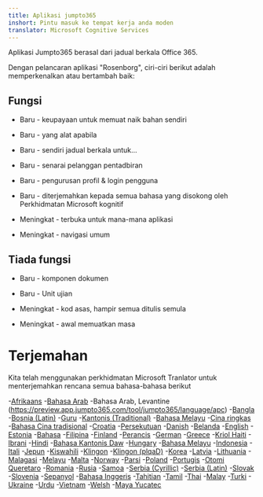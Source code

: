 ```yaml
---
title: Aplikasi jumpto365
inshort: Pintu masuk ke tempat kerja anda moden
translator: Microsoft Cognitive Services
---
```



Aplikasi Jumpto365 berasal dari jadual berkala Office 365. 

Dengan pelancaran aplikasi "Rosenborg", ciri-ciri berikut adalah memperkenalkan atau bertambah baik:

## Fungsi

* Baru - keupayaan untuk memuat naik bahan sendiri

* Baru - yang alat apabila

* Baru - sendiri jadual berkala untuk...

* Baru - senarai pelanggan pentadbiran

* Baru - pengurusan profil & login pengguna

* Baru - diterjemahkan kepada semua bahasa yang disokong oleh Perkhidmatan Microsoft kognitif

* Meningkat - terbuka untuk mana-mana aplikasi

* Meningkat - navigasi umum

## Tiada fungsi

* Baru - komponen dokumen

* Baru - Unit ujian

* Meningkat - kod asas, hampir semua ditulis semula

* Meningkat - awal memuatkan masa


# Terjemahan
Kita telah menggunakan perkhidmatan Microsoft Tranlator untuk menterjemahkan rencana semua bahasa-bahasa berikut

-[Afrikaans](https://preview.app.jumpto365.com/tool/jumpto365/language/af)
-[Bahasa Arab](https://preview.app.jumpto365.com/tool/jumpto365/language/ar)
-Bahasa Arab, Levantine (https://preview.app.jumpto365.com/tool/jumpto365/language/apc)
-[Bangla](https://preview.app.jumpto365.com/tool/jumpto365/language/bn)
-[Bosnia (Latin)](https://preview.app.jumpto365.com/tool/jumpto365/language/bs)
-[Guru](https://preview.app.jumpto365.com/tool/jumpto365/language/bg)
-[Kantonis (Traditional)](https://preview.app.jumpto365.com/tool/jumpto365/language/yue)
-[Bahasa Melayu](https://preview.app.jumpto365.com/tool/jumpto365/language/ca)
-[Cina ringkas](https://preview.app.jumpto365.com/tool/jumpto365/language/zh-Hans)
-[Bahasa Cina tradisional](https://preview.app.jumpto365.com/tool/jumpto365/language/zh-Hant)
-[Croatia](https://preview.app.jumpto365.com/tool/jumpto365/language/hr)
-[Persekutuan](https://preview.app.jumpto365.com/tool/jumpto365/language/cs)
-[Danish](https://preview.app.jumpto365.com/tool/jumpto365/language/da)
-[Belanda](https://preview.app.jumpto365.com/tool/jumpto365/language/nl)
-[English](https://preview.app.jumpto365.com/tool/jumpto365/language/en)
-[Estonia](https://preview.app.jumpto365.com/tool/jumpto365/language/et)
-[Bahasa](https://preview.app.jumpto365.com/tool/jumpto365/language/fj)
-[Filipina](https://preview.app.jumpto365.com/tool/jumpto365/language/fil)
-[Finland](https://preview.app.jumpto365.com/tool/jumpto365/language/fi)
-[Perancis](https://preview.app.jumpto365.com/tool/jumpto365/language/fr)
-[German](https://preview.app.jumpto365.com/tool/jumpto365/language/de)
-[Greece](https://preview.app.jumpto365.com/tool/jumpto365/language/el)
-[Kriol Haiti](https://preview.app.jumpto365.com/tool/jumpto365/language/ht)
-[Ibrani](https://preview.app.jumpto365.com/tool/jumpto365/language/he)
-[Hindi](https://preview.app.jumpto365.com/tool/jumpto365/language/hi)
-[Bahasa Kantonis Daw](https://preview.app.jumpto365.com/tool/jumpto365/language/mww)
-[Hungary](https://preview.app.jumpto365.com/tool/jumpto365/language/hu)
-[Bahasa Melayu](https://preview.app.jumpto365.com/tool/jumpto365/language/is)
-[Indonesia](https://preview.app.jumpto365.com/tool/jumpto365/language/id)
-[Itali](https://preview.app.jumpto365.com/tool/jumpto365/language/it)
-[Jepun](https://preview.app.jumpto365.com/tool/jumpto365/language/ja)
-[Kiswahili](https://preview.app.jumpto365.com/tool/jumpto365/language/sw)
-[Klingon](https://preview.app.jumpto365.com/tool/jumpto365/language/tlh)
-[Klingon (plqaD)](https://preview.app.jumpto365.com/tool/jumpto365/language/tlh-Qaak)
-[Korea](https://preview.app.jumpto365.com/tool/jumpto365/language/ko)
-[Latvia](https://preview.app.jumpto365.com/tool/jumpto365/language/lv)
-[Lithuania](https://preview.app.jumpto365.com/tool/jumpto365/language/lt)
-[Malagasi](https://preview.app.jumpto365.com/tool/jumpto365/language/mg)
-[Melayu](https://preview.app.jumpto365.com/tool/jumpto365/language/ms)
-[Malta](https://preview.app.jumpto365.com/tool/jumpto365/language/mt)
-[Norway](https://preview.app.jumpto365.com/tool/jumpto365/language/nb)
-[Parsi](https://preview.app.jumpto365.com/tool/jumpto365/language/fa)
-[Poland](https://preview.app.jumpto365.com/tool/jumpto365/language/pl)
-[Portugis](https://preview.app.jumpto365.com/tool/jumpto365/language/pt)
-[Otomi Queretaro](https://preview.app.jumpto365.com/tool/jumpto365/language/otq)
-[Romania](https://preview.app.jumpto365.com/tool/jumpto365/language/ro)
-[Rusia](https://preview.app.jumpto365.com/tool/jumpto365/language/ru)
-[Samoa](https://preview.app.jumpto365.com/tool/jumpto365/language/sm)
-[Serbia (Cyrillic)](https://preview.app.jumpto365.com/tool/jumpto365/language/sr-Cyrl)
-[Serbia (Latin)](https://preview.app.jumpto365.com/tool/jumpto365/language/sr-Latn)
-[Slovak](https://preview.app.jumpto365.com/tool/jumpto365/language/sk)
-[Slovenia](https://preview.app.jumpto365.com/tool/jumpto365/language/sl)
-[Sepanyol](https://preview.app.jumpto365.com/tool/jumpto365/language/es)
-[Bahasa Inggeris](https://preview.app.jumpto365.com/tool/jumpto365/language/sv)
-[Tahitian](https://preview.app.jumpto365.com/tool/jumpto365/language/ty)
-[Tamil](https://preview.app.jumpto365.com/tool/jumpto365/language/ta)
-[Thai](https://preview.app.jumpto365.com/tool/jumpto365/language/th)
-[Malay](https://preview.app.jumpto365.com/tool/jumpto365/language/to)
-[Turki](https://preview.app.jumpto365.com/tool/jumpto365/language/tr)
-[Ukraine](https://preview.app.jumpto365.com/tool/jumpto365/language/uk)
-[Urdu](https://preview.app.jumpto365.com/tool/jumpto365/language/ur)
-[Vietnam](https://preview.app.jumpto365.com/tool/jumpto365/language/vi)
-[Welsh](https://preview.app.jumpto365.com/tool/jumpto365/language/cy)
-[Maya Yucatec](https://preview.app.jumpto365.com/tool/jumpto365/language/yua)

